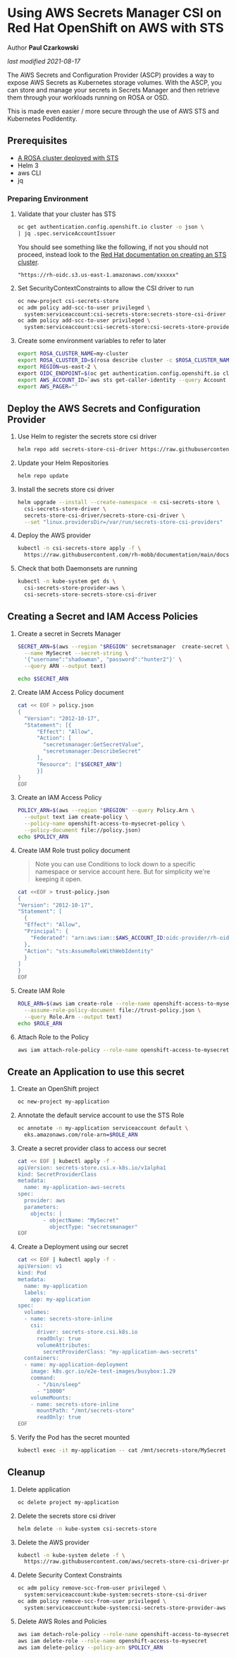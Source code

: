 # Using AWS Secrets Manager CSI on Red Hat OpenShift on AWS with STS

Author **Paul Czarkowski**

*last modified 2021-08-17*

The AWS Secrets and Configuration Provider (ASCP) provides a way to expose AWS Secrets as Kubernetes storage volumes. With the ASCP, you can store and manage your secrets in Secrets Manager and then retrieve them through your workloads running on ROSA or OSD.

This is made even easier / more secure through the use of AWS STS and Kubernetes PodIdentity.

## Prerequisites

* [A ROSA cluster deployed with STS](/docs/rosa/sts/)
* Helm 3
* aws CLI
* jq

### Preparing Environment

1. Validate that your cluster has STS

    ```bash
    oc get authentication.config.openshift.io cluster -o json \
    | jq .spec.serviceAccountIssuer
    ```

    You should see something like the following, if not you should not proceed, instead look to the [Red Hat documentation on creating an STS cluster](https://docs.openshift.com/rosa/rosa_getting_started_sts/rosa_creating_a_cluster_with_sts/rosa-sts-creating-a-cluster-quickly.html).

    ```
    "https://rh-oidc.s3.us-east-1.amazonaws.com/xxxxxx"
    ```

1. Set SecurityContextConstraints to allow the CSI driver to run

    ```bash
    oc new-project csi-secrets-store
    oc adm policy add-scc-to-user privileged \
      system:serviceaccount:csi-secrets-store:secrets-store-csi-driver
    oc adm policy add-scc-to-user privileged \
      system:serviceaccount:csi-secrets-store:csi-secrets-store-provider-aws
    ```

1. Create some environment variables to refer to later

    ```bash
    export ROSA_CLUSTER_NAME=my-cluster
    export ROSA_CLUSTER_ID=$(rosa describe cluster -c $ROSA_CLUSTER_NAME --output json | jq -r .id)
    export REGION=us-east-2 \
    export OIDC_ENDPOINT=$(oc get authentication.config.openshift.io cluster -o json | jq .spec.serviceAccountIssuer)
    export AWS_ACCOUNT_ID=`aws sts get-caller-identity --query Account --output text`
    export AWS_PAGER=""
    ```

## Deploy the AWS Secrets and Configuration Provider

1. Use Helm to register the secrets store csi driver

    ```bash
    helm repo add secrets-store-csi-driver https://raw.githubusercontent.com/kubernetes-sigs/secrets-store-csi-driver/master/charts
    ```

1. Update your Helm Repositories

    ```bash
    helm repo update
    ```

1. Install the secrets store csi driver

    ```bash
    helm upgrade --install --create-namespace -n csi-secrets-store \
      csi-secrets-store-driver \
      secrets-store-csi-driver/secrets-store-csi-driver \
      --set "linux.providersDir=/var/run/secrets-store-csi-providers"
    ```

1. Deploy the AWS provider

    ```bash
    kubectl -n csi-secrets-store apply -f \
      https://raw.githubusercontent.com/rh-mobb/documentation/main/docs/security/secrets-store-csi/aws-provider-installer.yaml
    ```

1. Check that both Daemonsets are running

    ```bash
    kubectl -n kube-system get ds \
      csi-secrets-store-provider-aws \
      csi-secrets-store-secrets-store-csi-driver
    ```

## Creating a Secret and IAM Access Policies

1. Create a secret in Secrets Manager

    ```bash
    SECRET_ARN=$(aws --region "$REGION" secretsmanager  create-secret \
      --name MySecret --secret-string \
      '{"username":"shadowman", "password":"hunter2"}' \
      --query ARN --output text)

    echo $SECRET_ARN
    ```

1. Create IAM Access Policy document

    ```bash
    cat << EOF > policy.json
    {
      "Version": "2012-10-17",
      "Statement": [{
          "Effect": "Allow",
          "Action": [
            "secretsmanager:GetSecretValue",
            "secretsmanager:DescribeSecret"
          ],
          "Resource": ["$SECRET_ARN"]
          }]
    }
    EOF
    ```

1. Create an IAM Access Policy

    ```bash
    POLICY_ARN=$(aws --region "$REGION" --query Policy.Arn \
      --output text iam create-policy \
      --policy-name openshift-access-to-mysecret-policy \
      --policy-document file://policy.json)
    echo $POLICY_ARN
    ```

1. Create IAM Role trust policy document

    > Note you can use Conditions to lock down to a specific namespace or service account here. But for simplicity we're keeping it open.

    ```bash
    cat <<EOF > trust-policy.json
    {
    "Version": "2012-10-17",
    "Statement": [
      {
      "Effect": "Allow",
      "Principal": {
        "Federated": "arn:aws:iam::$AWS_ACCOUNT_ID:oidc-provider/rh-oidc.s3.us-east-1.amazonaws.com/$ROSA_CLUSTER_ID"
      },
      "Action": "sts:AssumeRoleWithWebIdentity"
      }
    ]
    }
    EOF
    ```

1. Create IAM Role

    ```bash
    ROLE_ARN=$(aws iam create-role --role-name openshift-access-to-mysecret \
      --assume-role-policy-document file://trust-policy.json \
      --query Role.Arn --output text)
    echo $ROLE_ARN
    ```

1. Attach Role to the Policy

    ```bash
    aws iam attach-role-policy --role-name openshift-access-to-mysecret --policy-arn $POLICY_ARN
    ```

## Create an Application to use this secret

1. Create an OpenShift project

    ```bash
    oc new-project my-application
    ```

1. Annotate the default service account to use the STS Role

    ```bash
    oc annotate -n my-application serviceaccount default \
      eks.amazonaws.com/role-arn=$ROLE_ARN
    ```

1. Create a secret provider class to access our secret

    ```bash
    cat << EOF | kubectl apply -f -
    apiVersion: secrets-store.csi.x-k8s.io/v1alpha1
    kind: SecretProviderClass
    metadata:
      name: my-application-aws-secrets
    spec:
      provider: aws
      parameters:
        objects: |
            - objectName: "MySecret"
              objectType: "secretsmanager"
    EOF
    ```

1. Create a Deployment using our secret

    ```bash
    cat << EOF | kubectl apply -f -
    apiVersion: v1
    kind: Pod
    metadata:
      name: my-application
      labels:
        app: my-application
    spec:
      volumes:
      - name: secrets-store-inline
        csi:
          driver: secrets-store.csi.k8s.io
          readOnly: true
          volumeAttributes:
            secretProviderClass: "my-application-aws-secrets"
      containers:
      - name: my-application-deployment
        image: k8s.gcr.io/e2e-test-images/busybox:1.29
        command:
          - "/bin/sleep"
          - "10000"
        volumeMounts:
        - name: secrets-store-inline
          mountPath: "/mnt/secrets-store"
          readOnly: true
    EOF
    ```

1. Verify the Pod has the secret mounted

    ```bash
    kubectl exec -it my-application -- cat /mnt/secrets-store/MySecret
    ```

## Cleanup

1. Delete application

    ```bash
    oc delete project my-application
    ```

1. Delete the secrets store csi driver

    ```bash
    helm delete -n kube-system csi-secrets-store
    ```

1. Delete the AWS provider

    ```bash
    kubectl -n kube-system delete -f \
      https://raw.githubusercontent.com/aws/secrets-store-csi-driver-provider-aws/main/deployment/aws-provider-installer.yaml
    ```

1. Delete Security Context Constraints

    ```bash
    oc adm policy remove-scc-from-user privileged \
      system:serviceaccount:kube-system:secrets-store-csi-driver
    oc adm policy remove-scc-from-user privileged \
      system:serviceaccount:kube-system:csi-secrets-store-provider-aws
    ```

1. Delete AWS Roles and Policies

    ```bash
    aws iam detach-role-policy --role-name openshift-access-to-mysecret --policy-arn $POLICY_ARN
    aws iam delete-role --role-name openshift-access-to-mysecret
    aws iam delete-policy --policy-arn $POLICY_ARN
    ```
